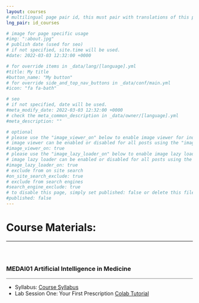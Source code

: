 ```yaml
---
layout: courses
# multilingual page pair id, this must pair with translations of this page. (This name must be unique)
lng_pair: id_courses

# image for page specific usage
#img: ":about.jpg"
# publish date (used for seo)
# if not specified, site.time will be used.
#date: 2022-03-03 12:32:00 +0000

# for override items in _data/lang/[language].yml
#title: My title
#button_name: "My button"
# for override side_and_top_nav_buttons in _data/conf/main.yml
#icon: "fa fa-bath"

# seo
# if not specified, date will be used.
#meta_modify_date: 2022-03-03 12:32:00 +0000
# check the meta_common_description in _data/owner/[language].yml
#meta_description: ""

# optional
# please use the "image_viewer_on" below to enable image viewer for individual pages or posts (_posts/ or [language]/_posts folders).
# image viewer can be enabled or disabled for all posts using the "image_viewer_posts: true" setting in _data/conf/main.yml.
#image_viewer_on: true
# please use the "image_lazy_loader_on" below to enable image lazy loader for individual pages or posts (_posts/ or [language]/_posts folders).
# image lazy loader can be enabled or disabled for all posts using the "image_lazy_loader_posts: true" setting in _data/conf/main.yml.
#image_lazy_loader_on: true
# exclude from on site search
#on_site_search_exclude: true
# exclude from search engines
#search_engine_exclude: true
# to disable this page, simply set published: false or delete this file
#published: false
---
```


# Course Materials:  
<div style="border-top: 2px solid gray;"></div>


<div style="height: 40px;"></div>

<h3>MEDAI01 Artificial Intelligence in Medicine </h3> 
<div style="border-top: 0.5px solid gray;"></div>

+ Syllabus: [Course Syllabus](https://drive.google.com/file/d/1Ez8oG8O8Z9iVv1K2eFL9lwU5lokIqpgh/view?usp=sharing)
+ Lab Session One: Your First Prescription [Colab Tutorial](https://colab.research.google.com/drive/1mVIC-pIzgZWJI-HRh1Y9ZF6WLw2wdM1X?usp=sharing) 




